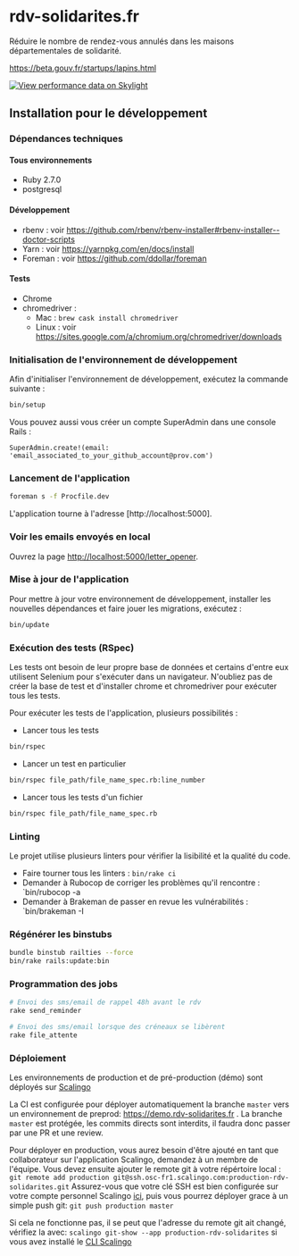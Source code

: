 # rdv-solidarites.fr

Réduire le nombre de rendez-vous annulés dans les maisons départementales de solidarité.

https://beta.gouv.fr/startups/lapins.html

[![View performance data on Skylight](https://badges.skylight.io/status/RgR7i58P67xN.svg)](https://oss.skylight.io/app/applications/RgR7i58P67xN)

## Installation pour le développement

### Dépendances techniques

#### Tous environnements

- Ruby 2.7.0
- postgresql

#### Développement

- rbenv : voir https://github.com/rbenv/rbenv-installer#rbenv-installer--doctor-scripts
- Yarn : voir https://yarnpkg.com/en/docs/install
- Foreman : voir https://github.com/ddollar/foreman

#### Tests

- Chrome
- chromedriver :
  * Mac : `brew cask install chromedriver`
  * Linux : voir https://sites.google.com/a/chromium.org/chromedriver/downloads

### Initialisation de l'environnement de développement

Afin d'initialiser l'environnement de développement, exécutez la commande suivante :

```bash
bin/setup
```

Vous pouvez aussi vous créer un compte SuperAdmin dans une console Rails :

```
SuperAdmin.create!(email: 'email_associated_to_your_github_account@prov.com')
```

### Lancement de l'application

```bash
foreman s -f Procfile.dev
```

L'application tourne à l'adresse [http://localhost:5000].

### Voir les emails envoyés en local

Ouvrez la page [http://localhost:5000/letter_opener](http://localhost:5000/letter_opener).

### Mise à jour de l'application

Pour mettre à jour votre environnement de développement, installer les nouvelles dépendances et faire jouer les migrations, exécutez :

```bash
bin/update
```

### Exécution des tests (RSpec)

Les tests ont besoin de leur propre base de données et certains d'entre eux utilisent Selenium pour s'exécuter dans un navigateur. N'oubliez pas de créer la base de test et d'installer chrome et chromedriver pour exécuter tous les tests.

Pour exécuter les tests de l'application, plusieurs possibilités :

- Lancer tous les tests

```bash
bin/rspec
```

- Lancer un test en particulier

```bash
bin/rspec file_path/file_name_spec.rb:line_number
```

- Lancer tous les tests d'un fichier

```bash
bin/rspec file_path/file_name_spec.rb
```

### Linting

Le projet utilise plusieurs linters pour vérifier la lisibilité et la qualité du code.

- Faire tourner tous les linters : `bin/rake ci`
- Demander à Rubocop de corriger les problèmes qu'il rencontre : `bin/rubocop -a
- Demander à Brakeman de passer en revue les vulnérabilités : `bin/brakeman -I

### Régénérer les binstubs

```bash
bundle binstub railties --force
bin/rake rails:update:bin
```

### Programmation des jobs

```bash
# Envoi des sms/email de rappel 48h avant le rdv
rake send_reminder

# Envoi des sms/email lorsque des créneaux se libèrent
rake file_attente
```

### Déploiement

Les environnements de production et de pré-production (démo) sont déployés sur
[Scalingo](https://scalingo.com/)

La CI est configurée pour déployer automatiquement la branche `master` vers un
environnement de preprod: https://demo.rdv-solidarites.fr . La branche `master`
est protégée, les commits directs sont interdits, il faudra donc passer par une
PR et une review.

Pour déployer en production, vous aurez besoin d'être ajouté en tant que
collaborateur sur l'application Scalingo, demandez à un membre de l'équipe.
Vous devez ensuite ajouter le remote git à votre répértoire local :
`git remote add production git@ssh.osc-fr1.scalingo.com:production-rdv-solidarites.git`
Assurez-vous que votre clé SSH est bien configurée sur votre compte personnel
Scalingo [ici](https://my.osc-fr1.scalingo.com/keys), puis vous pourrez déployer
grace à un simple push git: `git push production master`

Si cela ne fonctionne pas, il se peut que l'adresse du remote git ait changé,
vérifiez la avec: `scalingo git-show --app production-rdv-solidarites` si vous
avez installé le [CLI Scalingo](https://doc.scalingo.com/platform/cli/start)
